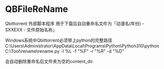 # QBFileReName

Qbittorrent 外部脚本程序 用于下载后自动重命名文件为「动漫名(年份) - SXXEXX - 文件原始名称」

Windows系统中Qbittorrent必须带上python的完整路径 C:\Users\Administrator\AppData\Local\Programs\Python\Python310\python C:\Tool\rename\rename.py -l %L -f "%F" -r "%R" -d "%D"

会自动删除重命名后文件夹为空的content_dir
